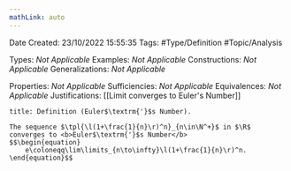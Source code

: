 ```yaml
---
mathLink: auto
---
```


<div class="topSpace"></div>

Date Created: 23/10/2022 15:55:35
Tags: #Type/Definition #Topic/Analysis

Types: <i>Not Applicable</i>
Examples: <i>Not Applicable</i>
Constructions: <i>Not Applicable</i>
Generalizations: <i>Not Applicable</i>

Properties: <i>Not Applicable</i>
Sufficiencies: <i>Not Applicable</i>
Equivalences: <i>Not Applicable</i>
Justifications: [[Limit converges to Euler's Number]]

``` ad-Definition
title: Definition (Euler$\textrm{'}$s Number).

The sequence $\tpl{\l(1+\frac{1}{n}\r)^n}_{n\in\N^+}$ in $\R$ converges to <b>Euler$\textrm{'}$s Number</b>
$$\begin{equation}
    e\coloneqq\lim\limits_{n\to\infty}\l(1+\frac{1}{n}\r)^n.
\end{equation}$$

```
